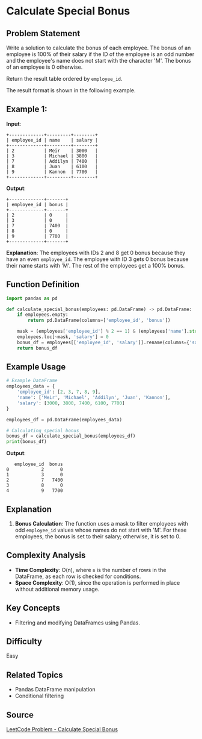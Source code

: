# Calculate Special Bonus

## Problem Statement
Write a solution to calculate the bonus of each employee. The bonus of an employee is 100% of their salary if the ID of the employee is an odd number and the employee's name does not start with the character 'M'. The bonus of an employee is 0 otherwise.

Return the result table ordered by `employee_id`.

The result format is shown in the following example.

## Example 1:

**Input**:
```
+-------------+---------+--------+
| employee_id | name    | salary |
+-------------+---------+--------+
| 2           | Meir    | 3000   |
| 3           | Michael | 3800   |
| 7           | Addilyn | 7400   |
| 8           | Juan    | 6100   |
| 9           | Kannon  | 7700   |
+-------------+---------+--------+
```

**Output**:
```
+-------------+-------+
| employee_id | bonus |
+-------------+-------+
| 2           | 0     |
| 3           | 0     |
| 7           | 7400  |
| 8           | 0     |
| 9           | 7700  |
+-------------+-------+
```

**Explanation**:
The employees with IDs 2 and 8 get 0 bonus because they have an even `employee_id`. The employee with ID 3 gets 0 bonus because their name starts with 'M'. The rest of the employees get a 100% bonus.

## Function Definition
```python
import pandas as pd

def calculate_special_bonus(employees: pd.DataFrame) -> pd.DataFrame:
    if employees.empty:
        return pd.DataFrame(columns=['employee_id', 'bonus'])

    mask = (employees['employee_id'] % 2 == 1) & (employees['name'].str[0] != 'M')
    employees.loc[~mask, 'salary'] = 0
    bonus_df = employees[['employee_id', 'salary']].rename(columns={'salary': 'bonus'}).sort_values('employee_id')
    return bonus_df
```

## Example Usage
```python
# Example DataFrame
employees_data = {
    'employee_id': [2, 3, 7, 8, 9],
    'name': ['Meir', 'Michael', 'Addilyn', 'Juan', 'Kannon'],
    'salary': [3000, 3800, 7400, 6100, 7700]
}

employees_df = pd.DataFrame(employees_data)

# Calculating special bonus
bonus_df = calculate_special_bonus(employees_df)
print(bonus_df)
```

**Output**:
```
   employee_id  bonus
0            2      0
1            3      0
2            7   7400
3            8      0
4            9   7700
```

## Explanation
1. **Bonus Calculation**: The function uses a mask to filter employees with odd `employee_id` values whose names do not start with 'M'. For these employees, the bonus is set to their salary; otherwise, it is set to 0.

## Complexity Analysis
- **Time Complexity**: O(n), where `n` is the number of rows in the DataFrame, as each row is checked for conditions.
- **Space Complexity**: O(1), since the operation is performed in place without additional memory usage.

## Key Concepts
- Filtering and modifying DataFrames using Pandas.

## Difficulty
Easy

## Related Topics
- Pandas DataFrame manipulation
- Conditional filtering

## Source
[LeetCode Problem - Calculate Special Bonus](https://leetcode.com/problems/calculate-special-bonus)
